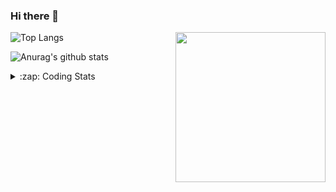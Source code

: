 ### Hi there 👋

<!--
**tao8687/tao8687** is a ✨ _special_ ✨ repository because its `README.md` (this file) appears on your GitHub profile.

Here are some ideas to get you started:

- 🔭 I’m currently working on ...
- 🌱 I’m currently learning ...
- 👯 I’m looking to collaborate on ...
- 🤔 I’m looking for help with ...
- 💬 Ask me about ...
- 📫 How to reach me: ...
- 😄 Pronouns: ...
- ⚡ Fun fact: ...
-->

<img align='right' src="https://media.giphy.com/media/M9gbBd9nbDrOTu1Mqx/giphy.gif" width="240">

  
![Top Langs](https://github-readme-stats.vercel.app/api/top-langs/?username=tao8687&layout=compact&title_color=23238E&text_color=A67D3D)

![Anurag's github stats](https://github-readme-stats.vercel.app/api?username=tao8687&show_icons=true&&text_color=A67D3D&title_color=23238E&show_icons=false&count_private=true&hide=stars)

<details>
  <summary>:zap: Coding Stats</summary>
  <br>
    
<!--START_SECTION:waka-->

```txt
From: 08 February 2025 - To: 15 February 2025

C++        2 hrs 23 mins   █████████▒░░░░░░░░░░░░░░░   36.72 %
Prolog     2 hrs           ███████▓░░░░░░░░░░░░░░░░░   30.80 %
Other      41 mins         ██▓░░░░░░░░░░░░░░░░░░░░░░   10.66 %
Markdown   39 mins         ██▓░░░░░░░░░░░░░░░░░░░░░░   10.16 %
Python     28 mins         █▓░░░░░░░░░░░░░░░░░░░░░░░   07.16 %
```

<!--END_SECTION:waka-->
</details>
